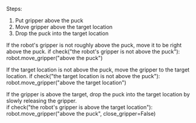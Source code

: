 

Steps:
  1. Put gripper above the puck
  2. Move gripper above the target location
  3. Drop the puck into the target location
  
If the robot's gripper is not roughly above the puck, move it to be right above the puck.
    if check("the robot's gripper is not above the puck"):
        robot.move_gripper("above the puck")
        
If the target location is not above the puck, move the gripper to the target location.
    if check("the target location is not above the puck"):
        robot.move_gripper("above the target location")
        
If the gripper is above the target, drop the puck into the target location by slowly releasing the gripper.        
    if check("the robot's gripper is above the target location"):
        robot.move_gripper("above the puck", close_gripper=False)